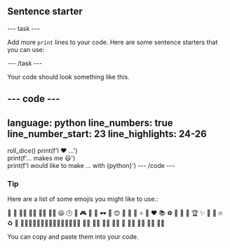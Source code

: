 <h2 class="c-project-heading--task">Sentence starter</h2>

\--- task ---

Add more `print` lines to your code. Here are some sentence starters that you can use:

\--- /task ---

Your code should look something like this.

## --- code ---

language: python
line_numbers: true
line_number_start: 23
line_highlights: 24-26
-------------------------------------------

roll_dice()
print(f'I ❤️ ...')\
print(f'... makes me 😃')\
print(f'I would like to make ... with {python}')
\--- /code ---

<div class="c-project-callout c-project-callout--tip">

### Tip

Here are a list of some emojis you might like to use.:

🎊 🙌 🙌🏼 🙌🏽 🙌🏾 🙌🏿 😃 🕒 🎨 🎮 🔬 🎉 🕶️ 🎲 😊
🦄 🚀 💯 ⭐ 💛 ❤️ 📚 ⚽ 🏏 🏀 🥋 🏆 ✨ 🥺 🌈 🔥 ♻️ 🌳
👩‍🦽👩🏼‍🦽👩🏽‍🦽👩🏾‍🦽👩🏿‍🦽🧘 🧘🏼 🧘🏽 🧘🏾 🧘🏿 🙋 🙋🏼 🙋🏽 🙋🏾 🙋🏿

You can copy and paste them into your code.

</div>
